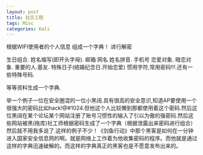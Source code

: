```yaml
---
layout: post
title: 社交工程  
tags: Misc
categories: Kali
---
```


根据WIFI使用者的个人信息 
组成一个字典！
进行解密


生日组合.
姓名缩写(即开头字母).
邮箱 网名
姓名拼音.
手机号
恋爱对象. 暗恋对象. 重要的人.基友.
特殊日子(结婚纪念日.开始恋爱)
惯用字符,常用密码!!!.还有一些特殊号码.

等等资料生成一个字典.

举一个例子一位在安全圈混的一位小黑阔.具有很高的安全意识,知道AP要使用一个很强大的密码比如hack!@#1024.但他这个人比较懒到那都使用着这个密码.然后这位黑阔在某个论坛某个网站注册了账号习惯性的输入了引以为傲的强密码.然后这些网站被黑(拖库)社工师根据密码生成了一个字典（根据泄露出来密码进行组合）然后就不用我多说了.这样的例子不少！《剑鱼行动》中那个黑客是如何在一分钟进入国家安全信息网的啊。就是网络上工作着为他收集密码的程序。而他就是通过这样的字典迅速破解的。而这样的字典真正的黑客也是不愿意发布出来的。